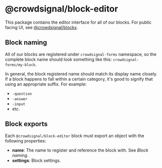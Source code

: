 # @crowdsignal/block-editor

This package contains the editor interface for all of our blocks. For public facing UI, see [@crowdsignal/blocks](../blocks).

## Block naming

All of our blocks are registered under `crowdsignal-forms` namespace, so the complete block name should look something like this: `crowdsignal-forms/my-block`.

In general, the block registered name should match its display name closely. If a block happens to fall within a certain category, it's good to signify that using an appropriate suffix. For example:

- `-question`
- `-answer`
- `-input`
- etc.

## Block exports

Each `@crowdsignal/block-editor` block must export an object with the following properties:

- **name**: The name to register and reference the block with. See _Block naming_.
- **settings**: Block settings.
